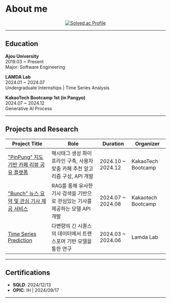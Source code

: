 # About me

<div align="center">

[![Solved.ac Profile](http://mazassumnida.wtf/api/v2/generate_badge?boj=eh2ll)](https://solved.ac/eh2ll)

</div>

---

## Education

**Ajou University**  
2019.03 ~ Present  
Major: Software Engineering

**LAMDA Lab**  
2024.01 ~ 2024.07  
Undergraduate Internships | Time Series Analysis

**KakaoTech Bootcamp 1st (in Pangyo)**  
2024.07 ~ 2024.12  
Generative AI Process

---

## Projects and Research

<div align="left">

<table>
  <thead>
    <tr>
      <th>Project Title</th>
      <th>Role</th>
      <th>Duration</th>
      <th>Organizer</th>
    </tr>
  </thead>
  <tbody>
    <tr>
      <td><a href="https://github.com/KTB-7/AI">"PinPung" 지도 기반 카페 리뷰 공유 플랫폼</a></td>
      <td>해시태그 생성 파이프라인 구축, 사용자 맞춤 카페 추천 알고리즘 구성, API 개발</td>
      <td>2024.10 ~ 2024.12</td>
      <td>KakaoTech Bootcamp</td>
    </tr>
    <tr>
      <td><a href="https://github.com/KTB-1/bunch-ai">"Bunch" 뉴스 요약 및 관심 기사 제공 서비스</a></td>
      <td>RAG를 통해 유사한 기사 검색을 기반으로 관심있는 기사를 제공하는 모델 API 개발</td>
      <td>2024.07 ~ 2024.08</td>
      <td>Kakaotech Bootcamp</td>
    </tr>
    <tr>
      <td><a href="https://github.com/eh2ll/Time-Series-Research">Time Series Prediction</a></td>
      <td>다변량의 긴 시퀀스의 데이터에서 트랜스포머 기반 모델을 통한  연구</td>
      <td>2024.03 ~ 2024.06</td>
      <td>Lamda Lab</td>
    </tr>
  </tbody>
</table>

</div>

---

## Certifications

- **SQLD**: 2024/12/13
- **OPIC**: IH | 2024/09/17

---